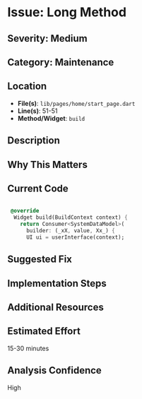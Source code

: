 # Issue: Long Method

## Severity: Medium

## Category: Maintenance

## Location
- **File(s)**: `lib/pages/home/start_page.dart`
- **Line(s)**: 51-51
- **Method/Widget**: `build`

## Description


## Why This Matters


## Current Code
```dart

 @override
  Widget build(BuildContext context) {
    return Consumer<SystemDataModel>(
      builder: (_xX, value, Xx_) {
      UI ui = userInterface(context);
```

## Suggested Fix


## Implementation Steps


## Additional Resources


## Estimated Effort
15-30 minutes

## Analysis Confidence
High
